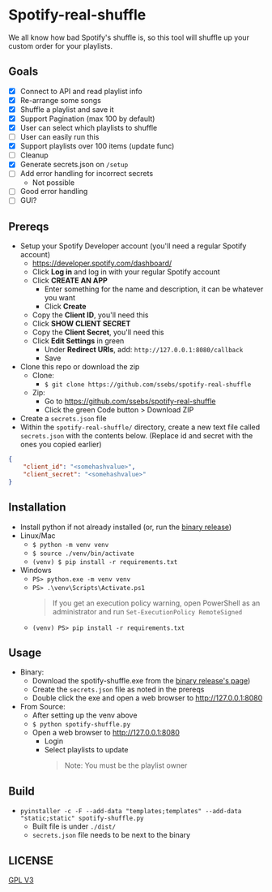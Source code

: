 # Spotify-real-shuffle

We all know how bad Spotify's shuffle is, so this tool will shuffle up your custom order for your playlists.

## Goals
- [x] Connect to API and read playlist info
- [X] Re-arrange some songs
- [X] Shuffle a playlist and save it
- [x] Support Pagination (max 100 by default)
- [x] User can select which playlists to shuffle
- [ ] User can easily run this
- [x] Support playlists over 100 items (update func)
- [ ] Cleanup
- [x] Generate secrets.json on `/setup`
- [ ] Add error handling for incorrect secrets
    - Not possible
- [ ] Good error handling
- [ ] GUI?

## Prereqs
- Setup your Spotify Developer account (you'll need a regular Spotify account)
    - https://developer.spotify.com/dashboard/
    - Click **Log in** and log in with your regular Spotify account
    - Click **CREATE AN APP**
        - Enter something for the name and description, it can be whatever you want
        - Click **Create**
    - Copy the **Client ID**, you'll need this
    - Click **SHOW CLIENT SECRET**
    - Copy the **Client Secret**, you'll need this
    - Click **Edit Settings** in green
        - Under **Redirect URIs**, add: `http://127.0.0.1:8080/callback`
        - Save
- Clone this repo or download the zip
    - Clone:
        - `$ git clone https://github.com/ssebs/spotify-real-shuffle`
    - Zip:
        - Go to https://github.com/ssebs/spotify-real-shuffle
        - Click the green Code button > Download ZIP
- Create a `secrets.json` file
- Within the `spotify-real-shuffle/` directory, create a new text file called `secrets.json` with the contents below. (Replace id and secret with the ones you copied earlier)
```json
{
    "client_id": "<somehashvalue>",
    "client_secret": "<somehashvalue>"
}
```


## Installation
- Install python if not already installed (or, run the [binary release](https://github.com/ssebs/spotify-real-shuffle/releases/))
- Linux/Mac
    - `$ python -m venv venv`
    - `$ source ./venv/bin/activate` 
    - `(venv) $ pip install -r requirements.txt`
- Windows
    - `PS> python.exe -m venv venv`
    - `PS> .\venv\Scripts\Activate.ps1`
        > If you get an execution policy warning, open PowerShell as an administrator and run `Set-ExecutionPolicy RemoteSigned`
    - `(venv) PS> pip install -r requirements.txt`

## Usage
- Binary:
    - Download the spotify-shuffle.exe from the [binary release's page](https://github.com/ssebs/spotify-real-shuffle/releases/))
    - Create the `secrets.json` file as noted in the prereqs
    - Double click the exe and open a web browser to http://127.0.0.1:8080 
- From Source:
    - After setting up the venv above
    - `$ python spotify-shuffle.py`
    - Open a web browser to http://127.0.0.1:8080 
        - Login
        - Select playlists to update
            > Note: You must be the playlist owner

## Build
- `pyinstaller -c -F --add-data "templates;templates" --add-data "static;static" spotify-shuffle.py`
    - Built file is under `./dist/`
    - `secrets.json` file needs to be next to the binary

## LICENSE
[GPL V3](./LICENSE)
